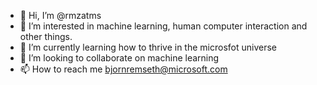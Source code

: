 - 👋 Hi, I’m @rmzatms
- 👀 I’m interested in machine learning, human computer interaction and other things.
- 🌱 I’m currently learning how to thrive in the microsfot universe
- 💞️ I’m looking to collaborate on machine learning
- 📫 How to reach me bjornremseth@microsoft.com

<!---
rmzatms/rmzatms is a ✨ special ✨ repository because its `README.md` (this file) appears on your GitHub profile.
You can click the Preview link to take a look at your changes.
--->
